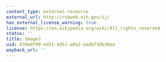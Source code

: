 ```yaml
---
content_type: external-resource
external_url: http://rsbweb.nih.gov/ij/
has_external_license_warning: true
license: https://en.wikipedia.org/wiki/All_rights_reserved
status: ''
title: ImageJ
uid: 039e8f99-ed31-4d51-a0a2-ea4bf3db30aa
wayback_url: ''
---
```

